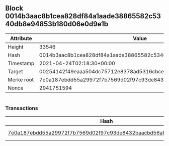 ## Block 0014b3aac8b1cea828df84a1aade38865582c5340db8e94853b180d06e0d9e1b

Attribute | Value
--- | ---
Height | 33546
Hash | 0014b3aac8b1cea828df84a1aade38865582c5340db8e94853b180d06e0d9e1b
Timestamp | 2021-04-24T02:18:30+00:00
Target | 00254142f49eaaa504dc75712e8378ad5316cbcead634704b3734b6271167cc4
Merke root | 7e0a187ebdd55a29972f7b7569d02f97c93de8432baacbd56af84ae6b4e3d940
Nonce | 2941751594

```

```

### Transactions

Hash | Amount
--- | ---
[7e0a187ebdd55a29972f7b7569d02f97c93de8432baacbd56af84ae6b4e3d940](7e0a187ebdd55a29972f7b7569d02f97c93de8432baacbd56af84ae6b4e3d940.md) | 10.00000000 SKEPTI 
